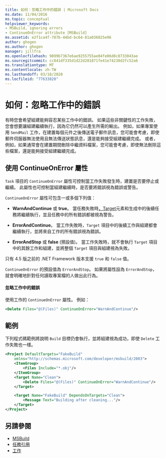 ```yaml
---
title: 如何：忽略工作中的錯誤 | Microsoft Docs
ms.date: 11/04/2016
ms.topic: conceptual
helpviewer_keywords:
- MSBuild, ignoring errors
- ContinueOnError attribute [MSBuild]
ms.assetid: e2f1ca4f-787b-44bd-bc64-81a036025e96
author: ghogen
ms.author: ghogen
manager: jillfra
ms.openlocfilehash: 9899b7367e6ae9255755ae04fe06d8c8733043ae
ms.sourcegitcommit: cc841df335d1d22d281871fe41e74238d2fc52a6
ms.translationtype: MT
ms.contentlocale: zh-TW
ms.lasthandoff: 03/18/2020
ms.locfileid: "77633820"
---
```

# <a name="how-to-ignore-errors-in-tasks"></a>如何：忽略工作中的錯誤

有時您會希望組建能夠容忍某些工作中的錯誤。 如果這些非關鍵性的工作失敗，您會想要讓組建繼續執行，因為它仍然可以產生所需的輸出。 例如，如果專案使用 `SendMail` 工作，在建置每個元件之後傳送電子郵件訊息，您可能會考慮，即使郵件伺服器無法使用且無法傳送狀態訊息，還是能夠接受組建繼續完成。 或者，例如，如果通常會在建置期間刪除中繼資料檔案，您可能會考慮，即使無法刪除這些檔案，還是能夠接受組建繼續完成。

## <a name="use-the-continueonerror-attribute"></a>使用 ContinueOnError 屬性

`Task` 項目的 `ContinueOnError` 屬性可控制當工作失敗發生時，建置是否要停止或繼續。 此屬性也可控制當組建繼續時，是否要將錯誤視為錯誤或警告。

`ContinueOnError` 屬性可包含一或多個下列值：

- **WarnAndContinue** 或 **true**。 當任務失敗時[，Target](../msbuild/target-element-msbuild.md)元素和生成中的後續任務將繼續執行，並且任務中的所有錯誤都被視為警告。

- **ErrorAndContinue**。 當工作失敗時，`Target` 項目中的後續工作與組建都會繼續執行，並將來自工作的所有錯誤視為錯誤。

- **ErrorAndStop** 或 **false** (預設值)。 當工作失敗時，就不會執行 `Target` 項目中的其餘工作和組建，並將整個 `Target` 項目與組建視為失敗。

只有 4.5 版之前的 .NET Framework 版本支援 `true` 和 `false` 值。

`ContinueOnError` 的預設值為 `ErrorAndStop`。 如果將屬性設為 `ErrorAndStop`，就會明確地針對任何讀取專案檔的人做出此行為。

#### <a name="to-ignore-an-error-in-a-task"></a>忽略工作中的錯誤

使用工作的 `ContinueOnError` 屬性。 例如：

```xml
<Delete Files="@(Files)" ContinueOnError="WarnAndContinue"/>
```

## <a name="example"></a>範例

下列程式碼範例將說明 `Build` 目標仍會執行，並將組建視為成功，即使 `Delete` 工作失敗也一樣。

```xml
<Project DefaultTargets="FakeBuild"
    xmlns="http://schemas.microsoft.com/developer/msbuild/2003">
    <ItemGroup>
        <Files Include="*.obj"/>
    </ItemGroup>
    <Target Name="Clean">
        <Delete Files="@(Files)" ContinueOnError="WarnAndContinue"/>
    </Target>

    <Target Name="FakeBuild" DependsOnTargets="Clean">
        <Message Text="Building after cleaning..."/>
    </Target>
</Project>
```

## <a name="see-also"></a>另請參閱

- [MSBuild](../msbuild/msbuild.md)
- [任務引用](../msbuild/msbuild-task-reference.md)
- [工作](../msbuild/msbuild-tasks.md)

